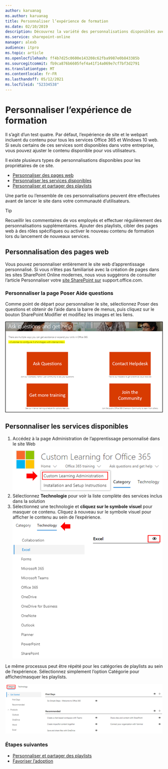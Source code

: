 ```yaml
---
author: karuanag
ms.author: karuanag
title: Personnaliser l’expérience de formation
ms.date: 02/10/2019
description: Découvrez la variété des personnalisations disponibles avec l’apprentissage personnalisé pour Office 365
ms.service: sharepoint-online
manager: alexb
audience: itpro
ms.topic: article
ms.openlocfilehash: ff4b7d25c0600e143208c62fba9987e0b843385b
ms.sourcegitcommit: fb9ca876b6605fef4a41f14a069e7cf7bf3d2791
ms.translationtype: MT
ms.contentlocale: fr-FR
ms.lasthandoff: 05/12/2021
ms.locfileid: "52334538"
---
```

# <a name="customize-the-training-experience"></a>Personnaliser l’expérience de formation

Il s’agit d’un test quatre. Par défaut, l’expérience de site et le webpart incluent du contenu pour tous les services Office 365 et Windows 10 web.  Si seuls certains de ces services sont disponibles dans votre entreprise, vous pouvez ajuster le contenu disponible pour vos utilisateurs.  

Il existe plusieurs types de personnalisations disponibles pour les propriétaires de ce site. 

- [Personnaliser des pages web](#customizing-web-pages)
- [Personnaliser les services disponibles](#customize-available-services)
- [Personnaliser et partager des playlists](customplaylist.md)

Une partie ou l’ensemble de ces personnalisations peuvent être effectuées avant de lancer le site dans votre communauté d’utilisateurs.  

> [!TIP]
> Recueillir les commentaires de vos employés et effectuer régulièrement des personnalisations supplémentaires.  Ajouter des playlists, cibler des pages web à des rôles spécifiques ou activer le nouveau contenu de formation lors du lancement de nouveaux services. 

## <a name="customizing-web-pages"></a>Personnalisation des pages web

Vous pouvez personnaliser entièrement le site web d’apprentissage personnalisé. Si vous n’êtes pas familiarisé avec la création de pages dans les sites SharePoint Online modernes, nous vous suggérons de consulter l’article Personnaliser votre [site SharePoint sur](https://support.office.com/article/customize-your-sharepoint-site-320b43e5-b047-4fda-8381-f61e8ac7f59b) support.office.com. 

### <a name="customize-the-ask-questions-and-get-help-page"></a>Personnaliser la page **Poser Aide** questions

Comme point de départ pour personnaliser le site, sélectionnez Poser des questions et obtenir de l’aide dans la barre de menus, puis cliquez sur le bouton SharePoint Modifier et modifiez les images et les liens. 

![Poser des questions et obtenir de l’aide](media/custom_ask.png)

## <a name="customize-available-services"></a>Personnaliser les services disponibles

1.  Accédez à la page Administration de l’apprentissage personnalisé dans le site Web ![ Sélectionner l’administration de l’apprentissage personnalisé](media/custom_admin.png)
1. Sélectionnez **Technologie** pour voir la liste complète des services inclus dans la solution
1. Sélectionnez une technologie et **cliquez sur le symbole visuel** pour masquer ce contenu.  Cliquez à nouveau sur le symbole visuel pour afficher le contenu au sein de l’expérience. 
![custom](media/custom_techlist.png)

Le même processus peut être répété pour les catégories de playlists au sein de l’expérience.  Sélectionnez simplement l’option Catégorie pour afficher/masquer les playlists. 

![Sélectionner une catégorie](media/custom_cat.png)

### <a name="next-steps"></a>Étapes suivantes

- [Personnaliser et partager des playlists](customplaylist.md)
- [Favoriser l’adoption](driveadoption.md) 
